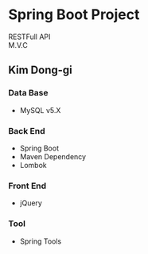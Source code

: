 # Spring Boot Project      
   RESTFull API    
   M.V.C


Kim Dong-gi
---
### **Data Base**     
+ MySQL v5.X   

### **Back End**     
+ Spring Boot    
+ Maven Dependency    
+ Lombok    

### **Front End**     
+ jQuery

### **Tool**  
+ Spring Tools  

